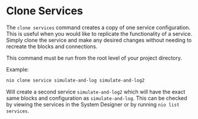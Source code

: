 # Clone Services

The `clone services` command creates a copy of one service configuration. This is useful when you would like to replicate the functionality of a service. Simply clone the service and make any desired changes without needing to recreate the blocks and connections.

This command must be run from the root level of your project directory.

Example:
```bash
nio clone service simulate-and-log simulate-and-log2
```
Will create a second service `simulate-and-log2` which will have the exact same blocks and configuration as `simulate-and-log`. This can be checked by viewing the services in the System Designer or by running `nio list services`.
